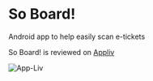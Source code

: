 # So Board!
Android app to help easily scan e-tickets 

So Board! is reviewed on [Appliv](https://app-liv.com/)

![App-Liv](https://feed2go.com/wp-content/uploads/Reference-Logo-Feed2Go-jp-Appliv.png)

